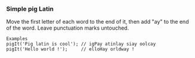 ### Simple pig Latin

Move the first letter of each word to the end of it, then add "ay" to the end of the word. Leave punctuation marks untouched.

```
Examples
pigIt('Pig latin is cool'); // igPay atinlay siay oolcay
pigIt('Hello world !');     // elloHay orldway !
```